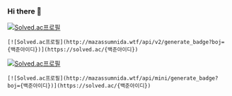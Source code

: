 ### Hi there 👋

[![Solved.ac프로필](http://mazassumnida.wtf/api/v2/generate_badge?boj=jmshim95)](https://solved.ac/jmshim95)

```
[![Solved.ac프로필](http://mazassumnida.wtf/api/v2/generate_badge?boj={백준아이디})](https://solved.ac/{백준아이디})
```

[![Solved.ac프로필](http://mazassumnida.wtf/api/mini/generate_badge?boj=jmshim95)](https://solved.ac/jmshim95)

```
[![Solved.ac프로필](http://mazassumnida.wtf/api/mini/generate_badge?boj={백준아이디})](https://solved.ac/{백준아이디})
```

<!--
**jmshim95/jmshim95** is a ✨ _special_ ✨ repository because its `README.md` (this file) appears on your GitHub profile.

Here are some ideas to get you started:

- 🔭 I’m currently working on ...
- 🌱 I’m currently learning ...
- 👯 I’m looking to collaborate on ...
- 🤔 I’m looking for help with ...
- 💬 Ask me about ...
- 📫 How to reach me: ...
- 😄 Pronouns: ...
- ⚡ Fun fact: ...
-->
